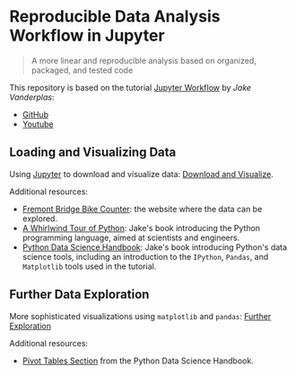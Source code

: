 # Reproducible Data Analysis Workflow in Jupyter

> A more linear and reproducible analysis based on organized, packaged, and tested code

This repository is based on the tutorial [Jupyter Workflow](https://jakevdp.github.io/blog/2017/03/03/reproducible-data-analysis-in-jupyter/) by *Jake Vanderplas*:
- [GitHub](https://github.com/jakevdp/JupyterWorkflow)
- [Youtube](https://www.youtube.com/playlist?list=PLYCpMb24GpOC704uO9svUrihl-HY1tTJJ)

## Loading and Visualizing Data

Using [Jupyter](http://jupyter.org) to download and visualize data: [Download and Visualize](http://nbviewer.jupyter.org/github/davpinto/eda-jupyter/blob/master/01_download_data.ipynb).

Additional resources:

- [Fremont Bridge Bike Counter](http://www.seattle.gov/transportation/bikecounter_fremont.htm): the website where the data can be explored.
- [A Whirlwind Tour of Python](https://github.com/jakevdp/WhirlwindTourOfPython): Jake's book introducing the Python programming language, aimed at scientists and engineers.
- [Python Data Science Handbook](https://github.com/jakevdp/PythonDataScienceHandbook): Jake's book introducing Python's data science tools, including an introduction to the `IPython`, `Pandas`, and `Matplotlib` tools used in the tutorial.

## Further Data Exploration

More sophisticated visualizations using `matplotlib` and `pandas`: [Further Exploration](http://nbviewer.jupyter.org/github/davpinto/eda-jupyter/blob/master/02_further_exploration.ipynb)

Additional resources:

- [Pivot Tables Section](https://github.com/jakevdp/PythonDataScienceHandbook/blob/master/notebooks/03.09-Pivot-Tables.ipynb) from the Python Data Science Handbook.

